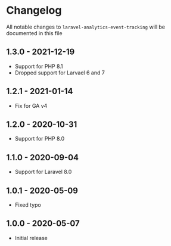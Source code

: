 # Changelog

All notable changes to `laravel-analytics-event-tracking` will be documented in this file

## 1.3.0 - 2021-12-19

- Support for PHP 8.1
- Dropped support for Larvael 6 and 7

## 1.2.1 - 2021-01-14

- Fix for GA v4

## 1.2.0 - 2020-10-31

- Support for PHP 8.0

## 1.1.0 - 2020-09-04

- Support for Laravel 8.0

## 1.0.1 - 2020-05-09

- Fixed typo

## 1.0.0 - 2020-05-07

- Initial release
